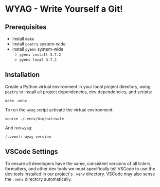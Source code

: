 # WYAG - Write Yourself a Git!

## Prerequisites

* Install `make`
* Install `poetry` system-wide
* Install `pyenv` system-wide
  * `pyenv install 3.7.2`
  * `pyenv local 3.7.2`

## Installation

Create a Python virtual environment in your local project directory, using `poetry` to install all project dependencies, dev dependencies, and scripts:

```
make .venv
```

To run the `wyag` script activate the virtual environment:

```
source ./.venv/bin/activate
```

And run `wyag`:

```
(.venv): wyag version
```

## VSCode Settings

To ensure all developers have the same, consistent versions of all linters, formatters, and other dev tools we must specifically tell VSCode to use the dev tools installed in our project's `.venv` directory. VSCode may also sense the `.venv` directory automatically.

